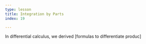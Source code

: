 ```yaml
---
type: lesson
title: Integration by Parts
index: 19

---
```


In differential calculus, we derived [formulas to differentiate produc]
<!--stackedit_data:
eyJoaXN0b3J5IjpbNzAzNjE5ODEzLDE0NzU0NzA5MTIsLTcwOT
QyMTE2Ml19
-->
